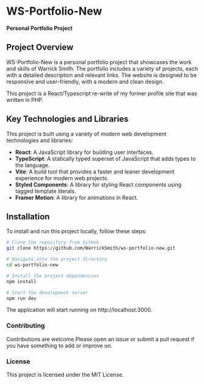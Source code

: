 # WS-Portfolio-New
**Personal Portfolio Project**

## Project Overview

WS-Portfolio-New is a personal portfolio project that showcases the work and skills of Warrick Smith. The portfolio includes a variety of projects, each with a detailed description and relevant links. The website is designed to be responsive and user-friendly, with a modern and clean design.

This project is a React/Typescript re-write of my former profile site that was written in PHP.

## Key Technologies and Libraries

This project is built using a variety of modern web development technologies and libraries:

- **React**: A JavaScript library for building user interfaces.
- **TypeScript**: A statically typed superset of JavaScript that adds types to the language.
- **Vite**: A build tool that provides a faster and leaner development experience for modern web projects.
- **Styled Components**: A library for styling React components using tagged template literals.
- **Framer Motion**: A library for animations in React.

## Installation

To install and run this project locally, follow these steps:

```bash
# Clone the repository from GitHub
git clone https://github.com/WarrickSmith/ws-portfolio-new.git

# Navigate into the project directory
cd ws-portfolio-new

# Install the project dependencies
npm install

# Start the development server
npm run dev

```
The application will start running on http://localhost:3000.


### Contributing
Contributions are welcome.Please open an issue or submit a pull request if you have something to add or improve on.

### License
This project is licensed under the MIT License.


